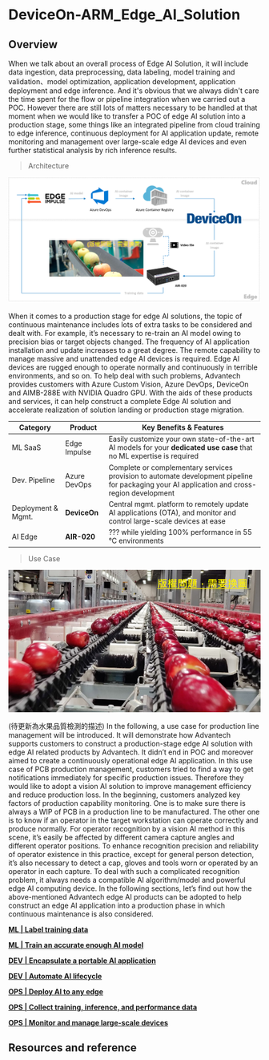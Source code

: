 # DeviceOn-ARM_Edge_AI_Solution
## Overview

When we talk about an overall process of Edge AI Solution, it will include data ingestion, data preprocessing, data labeling, model training and validation、model optimization, application development, application deployment and edge inference. And it's obvious that we always didn't care the time spent for the flow or pipeline integration when we carried out a POC. However there are still lots of matters necessary to be handled at that moment when we would like to transfer a POC of edge AI solution into a production stage, some things like an integrated pipeline from cloud training to edge inference, continuous deployment for AI application update, remote monitoring and management over large-scale edge AI devices and even further statistical analysis by rich inference results.

>Architecture

![image](image/project_architecture.png)

When it comes to a production stage for edge AI solutions, the topic of continuous maintenance includes lots of extra tasks to be considered and dealt with. For example, it’s necessary to re-train an AI model owing to precision bias or target objects changed. The frequency of AI application installation and update increases to a great degree. The remote capability to manage massive and unattended edge AI devices is required. Edge AI devices are rugged enough to operate normally and continuously in terrible environments, and so on. To help deal with such problems, Advantech provides customers with Azure Custom Vision, Azure DevOps, DeviceOn and AIMB-288E with NVIDIA Quadro GPU. With the aids of these products and services, it can help construct a complete Edge AI solution and accelerate realization of solution landing or production stage migration.

| Category  | Product | Key Benefits & Features |
| ------------- | ------------- | ------------- |
| ML SaaS | Edge Impulse | Easily customize your own state-of-the-art AI models for your **dedicated use case** that no ML expertise is required |
| Dev. Pipeline | Azure DevOps | Complete or complementary services provision to automate development pipeline for packaging your AI application and cross-region development|
| Deployment & Mgmt. | **DeviceOn** | Central mgmt. platform to remotely update AI applications (OTA), and monitor and control large-scale devices at ease |
| AI Edge | **AIR-020** | ??? while yielding 100% performance in 55 °C environments |

>Use Case

![image](image/scenario.png)

(待更新為水果品質檢測的描述)
In the following, a use case for production line management will be introduced. It will demonstrate how Advantech supports customers to construct a production-stage edge AI solution with edge AI related products by Advantech. It didn’t end in POC and moreover aimed to create a continuously operational edge AI application.
In this use case of PCB production management, customers tried to find a way to get notifications immediately for specific production issues. Therefore they would like to adopt a vision AI solution to improve management efficiency and reduce production loss. In the beginning, customers analyzed key factors of production capability monitoring. One is to make sure there is always a WIP of PCB in a production line to be manufactured. The other one is to know if an operator in the target workstation can operate correctly and produce normally. For operator recognition by a vision AI method in this scene, it’s easily be affected by different camera capture angles and different operator positions. To enhance recognition precision and reliability of operator existence in this practice, except for general person detection, it’s also necessary to detect a cap, gloves and tools worn or operated by an operator in each capture. To deal with such a complicated recognition problem, it always needs a compatible AI algorithm/model and powerful edge AI computing device. In the following sections, let’s find out how the above-mentioned Advantech edge AI products can be adopted to help construct an edge AI application into a production phase in which continuous maintenance is also considered.

[**ML | Label training data**](ML%20|%20Label%20training%20data.md)

[**ML | Train an accurate enough AI model**](ML%20|%20Train%20an%20accurate%20enough%20AI%20model.md)

[**DEV | Encapsulate a portable AI application**](DEV%20|%20Encapsulate%20a%20portable%20AI%20application.md)

[**DEV | Automate AI lifecycle**](DEV%20|%20Automate%20AI%20lifecycle.md)

[**OPS | Deploy AI to any edge**](OPS%20|%20Deploy%20AI%20to%20any%20edge.md)

[**OPS | Collect training, inference, and performance data**](OPS%20|%20Collect%20training,%20inference,%20and%20performance%20data.md)

[**OPS | Monitor and manage large-scale devices**](OPS%20|%20Monitor%20and%20manage%20large-scale%20devices.md)

## Resources and reference
